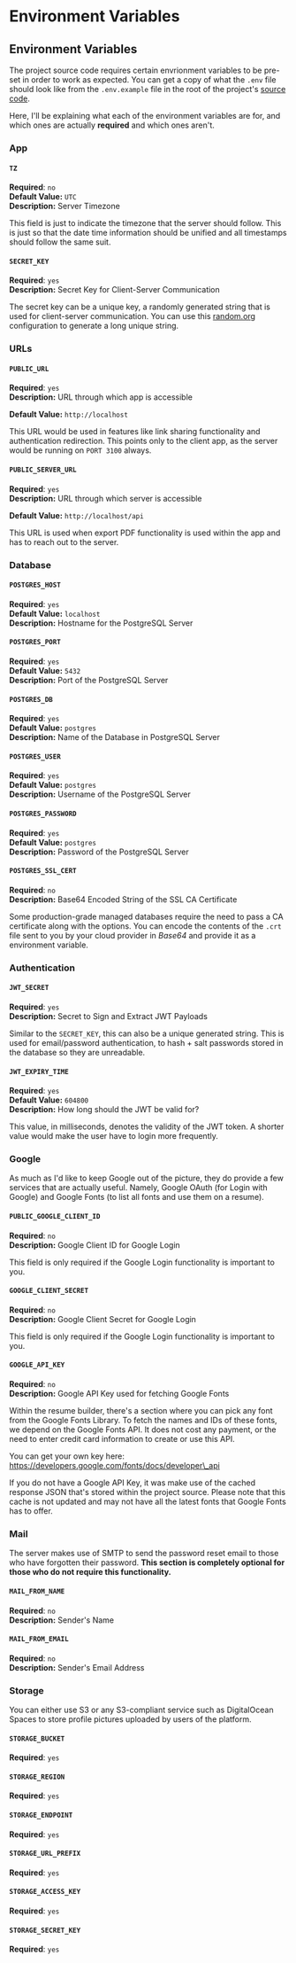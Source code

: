 # Environment Variables

## Environment Variables

The project source code requires certain envrionment variables to be pre-set in order to work as expected. You can get a copy of what the `.env` file should look like from the `.env.example` file in the root of the project's [source code](https://github.com/AmruthPillai/Reactive-Resume/blob/main/.env.example).

Here, I'll be explaining what each of the environment variables are for, and which ones are actually **required** and which ones aren't.

### App

#### `TZ`

**Required**: `no`\
**Default Value:** `UTC`\
**Description:** Server Timezone

This field is just to indicate the timezone that the server should follow. This is just so that the date time information should be unified and all timestamps should follow the same suit.

#### `SECRET_KEY`

**Required**: `yes`\
**Description:** Secret Key for Client-Server Communication

The secret key can be a unique key, a randomly generated string that is used for client-server communication. You can use this [random.org](https://www.random.org/strings/?num=10\&len=20\&digits=on\&upperalpha=on\&loweralpha=on\&unique=on\&format=html\&rnd=new) configuration to generate a long unique string.

### URLs

#### `PUBLIC_URL`

**Required**: `yes`\
**Description:** URL through which app is accessible

**Default Value:** `http://localhost`

This URL would be used in features like link sharing functionality and authentication redirection. This points only to the client app, as the server would be running on `PORT 3100` always.

#### `PUBLIC_SERVER_URL`

**Required**: `yes`\
**Description:** URL through which server is accessible

**Default Value:** `http://localhost/api`

This URL is used when export PDF functionality is used within the app and has to reach out to the server.

### Database

#### `POSTGRES_HOST`

**Required**: `yes`\
**Default Value:** `localhost`\
**Description:** Hostname for the PostgreSQL Server

#### `POSTGRES_PORT`

**Required**: `yes`\
**Default Value:** `5432`\
**Description:** Port of the PostgreSQL Server

#### `POSTGRES_DB`

**Required**: `yes`\
**Default Value:** `postgres`\
**Description:** Name of the Database in PostgreSQL Server

#### `POSTGRES_USER`

**Required**: `yes`\
**Default Value:** `postgres`\
**Description:** Username of the PostgreSQL Server

#### `POSTGRES_PASSWORD`

**Required**: `yes`\
**Default Value:** `postgres`\
**Description:** Password of the PostgreSQL Server

#### `POSTGRES_SSL_CERT`

**Required**: `no`\
**Description:** Base64 Encoded String of the SSL CA Certificate

Some production-grade managed databases require the need to pass a CA certificate along with the options. You can encode the contents of the `.crt` file sent to you by your cloud provider in _Base64_ and provide it as a environment variable.

### Authentication

#### `JWT_SECRET`

**Required**: `yes`\
**Description:** Secret to Sign and Extract JWT Payloads

Similar to the `SECRET_KEY`, this can also be a unique generated string. This is used for email/password authentication, to hash + salt passwords stored in the database so they are unreadable.

#### `JWT_EXPIRY_TIME`

**Required**: `yes`\
**Default Value:** `604800`\
**Description:** How long should the JWT be valid for?

This value, in milliseconds, denotes the validity of the JWT token. A shorter value would make the user have to login more frequently.

### Google

As much as I'd like to keep Google out of the picture, they do provide a few services that are actually useful. Namely, Google OAuth (for Login with Google) and Google Fonts (to list all fonts and use them on a resume).

#### `PUBLIC_GOOGLE_CLIENT_ID`

**Required**: `no`\
**Description:** Google Client ID for Google Login

This field is only required if the Google Login functionality is important to you.

#### `GOOGLE_CLIENT_SECRET`

**Required**: `no`\
**Description:** Google Client Secret for Google Login

This field is only required if the Google Login functionality is important to you.

#### `GOOGLE_API_KEY`

**Required**: `no`\
**Description:** Google API Key used for fetching Google Fonts

Within the resume builder, there's a section where you can pick any font from the Google Fonts Library. To fetch the names and IDs of these fonts, we depend on the Google Fonts API. It does not cost any payment, or the need to enter credit card information to create or use this API.

You can get your own key here: https://developers.google.com/fonts/docs/developer\_api

If you do not have a Google API Key, it was make use of the cached response JSON that's stored within the project source. Please note that this cache is not updated and may not have all the latest fonts that Google Fonts has to offer.

### Mail

The server makes use of SMTP to send the password reset email to those who have forgotten their password. **This section is completely optional for those who do not require this functionality.**

#### `MAIL_FROM_NAME`

**Required**: `no`\
**Description:** Sender's Name

#### `MAIL_FROM_EMAIL`

**Required**: `no`\
**Description:** Sender's Email Address

### Storage

You can either use S3 or any S3-compliant service such as DigitalOcean Spaces to store profile pictures uploaded by users of the platform.

#### `STORAGE_BUCKET`

**Required**: `yes`

#### `STORAGE_REGION`

**Required**: `yes`

#### `STORAGE_ENDPOINT`

**Required**: `yes`

#### `STORAGE_URL_PREFIX`

**Required**: `yes`

#### `STORAGE_ACCESS_KEY`

**Required**: `yes`

#### `STORAGE_SECRET_KEY`

**Required**: `yes`
